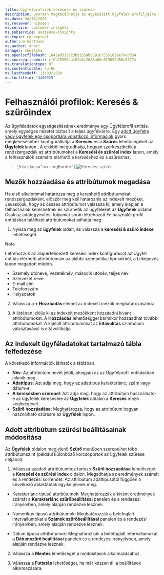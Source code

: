 ```yaml
---
title: Ügyfélprofilok keresése és szűrése
description: Gyorsan megtalálhatja az egyesített ügyfelek profiljaira vonatkozó információkat, és szűrhet a megadott attribútumokra.
ms.date: 04/16/2020
ms.reviewer: nimagen
ms.service: customer-insights
ms.subservice: audience-insights
ms.topic: conceptual
author: m-hartmann
ms.author: mhart
manager: shellyha
ms.openlocfilehash: 1842ad333c23bb155abc89167556163ae79cdd34
ms.sourcegitcommit: cf9b78559ca189d4c2086a66c879098d56c0377a
ms.translationtype: HT
ms.contentlocale: hu-HU
ms.lasthandoff: 11/03/2020
ms.locfileid: "4406025"
---
```

# <a name="customer-profiles-search--filter-index"></a>Felhasználói profilok: Keresés & szűrőindex

Az ügyféladatok egységesítésének eredménye egy Ügyfélprofil entitás, amely egységes nézetet biztosít a teljes ügyfélkörre. Egy [adott ügyfélre vagy ügyfelek egy csoportjára vonatkozó információk](customer-profiles.md) gyors megkereséséhez konfigurálhatja a **Keresés** és a **Szűrés** lehetőségeket az **Ügyfelek** lapon . A cikkből megtudhatja, hogyan szerkeszthetik a rendszergazdák az attribútumokat a **Keresési és szűrési index** lapon, amely a felhasználók számára elérhető a kereséshez és a szűréshez.

> [!div class="mx-imgBorder"]
> ![Keresési szűrő](media/search-filter.png "Keresési szűrő")

## <a name="add-fields-and-specify-attributes"></a>Mezők hozzáadása és attribútumok megadása

Ha első alkalommal határozza meg a kereshető attribútumokat rendszergazdaként, először meg kell határoznia az indexelt mezőket. Javasoljuk, hogy az összes attribútumot válassza ki, amely alapján a felhasználók kereshetnek és szűrhetik az ügyfeleket az **Ügyfelek** oldalon. Csak az adategyesítési folyamat során létrehozott Felhasználói profil entitásban található attribútumokat adhatja meg.

1. Nyissa meg az **ügyfelek** oldalt, és válassza a **keresési & szűrő indexe** lehetőséget.

> [!NOTE]
> Létrehozzuk az alapértelmezett keresési index konfigurációt az Ügyfél entitás elérhető attribútumain az alábbi szemantikai típusokból, a Leképezés lapon megadott módon.
> - Személy utóneve, Vezetéknév, második utónév, teljes név
> - Szervezet neve
> - E-mail cím
> - Telefonszám
> - Helyadatok

2. Válassza a **+ Hozzáadás** elemet az indexelt mezők meghatározásához.

3. A listában jelölje ki az indexelt mezőkként hozzáadni kívánt attribútumokat. A **Hozzáadás** lehetőséggel bármikor hozzáadhat további attribútumokat. A kijelölt attribútumokat az **Eltávolítás** szimbólum választásával is eltávolíthatja.

## <a name="explore-the-indexed-customer-fields-table"></a>Az indexelt ügyféladatokat tartalmazó tábla felfedezése

A következő információk láthatók a táblában.

- **Név**: Az attribútum nevét jelöli, ahogyan az az Ügyfélprofil entitásában jelenik meg.
- **Adattípus**: Azt adja meg, hogy az adattípus karakterlánc, szám vagy dátum-e.
- **A keresésben szerepel**: Azt adja meg, hogy az attribútum használható-e az ügyfelek keresésére az **Ügyfelek** oldalon a **Keresés** mező segítségével.
- **Szűrő hozzáadása**: Meghatározza, hogy az attribútum hogyan használható szűrésre az **Ügyfelek** lapon.

## <a name="editing-filtering-options-for-a-given-attribute"></a>Adott attribútum szűrési beállításainak módosítása

Az **Ügyfelek** oldalon megjelenő **Szűrő** menüben szerepelhet több attribútumszint (például különböző korcsoportok az ügyfelek szűrése céljából).

1. Válassza azadott attribútumhoz tartozó **Szűrő hozzáadása** lehetőséget a **Keresési és szűrési index** oldalon. Megadhatja az eredmények számát és a rendezési sorrendet. Az attribútum adattípusától függően a következő ablaktáblák egyike jelenik meg.

- Karakterlánc típusú attribútumok: Meghatározzák a kívánt eredmények számát a **Karakterlánc szűrőbeállításai** panelen és a rendezési irányelvben, amely alapján rendezve lesznek.

- Numerikus típusú attribútumok: Meghatározzák a belefoglalt intervallumokat a **Számok szűrőbeállításai** panelen és a rendezési irányelvben, amely alapján rendezve lesznek.

- Dátum típusú attribútumok: Meghatározzák a belefoglalt intervallumokat a **Dátumszűrő beállításai** panelen és a rendezési irányelvben, amely alapján rendezve lesznek.

2. Válassza a **Mentés** lehetőséget a módosítások alkalmazásához.

3. Válassza a **Futtatás** lehetőséget, ha már készen áll a beállítások alkalmazására.
